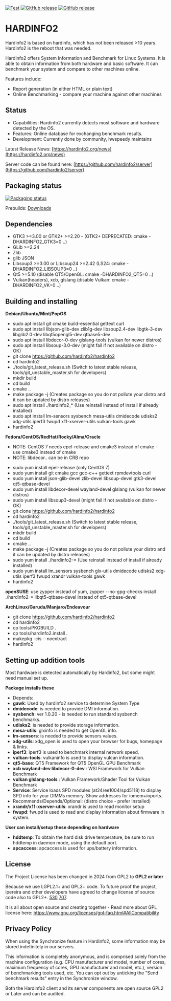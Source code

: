 [![Test](https://github.com/hardinfo2/hardinfo2/actions/workflows/test.yml/badge.svg)](https://github.com/hardinfo2/hardinfo2/actions/workflows/test.yml)
[![GitHub release](https://img.shields.io/github/v/release/hardinfo2/hardinfo2?display_name=release)](https://hardinfo2.org/github?latest_release)
[![GitHub release](https://img.shields.io/github/v/release/hardinfo2/hardinfo2?include_prereleases&label=PreRelease&color=blue&display_name=release)](https://hardinfo2.org/github?latest_prerelease)

HARDINFO2
=========

Hardinfo2 is based on hardinfo, which has not been released >10 years. Hardinfo2 is the reboot that was needed.

Hardinfo2 offers System Information and Benchmark for Linux Systems. It is able to
obtain information from both hardware and basic software. It can benchmark your system and compare
to other machines online.

Features include:
- Report generation (in either HTML or plain text)
- Online Benchmarking - compare your machine against other machines

Status
------
- Capabilities: Hardinfo2 currently detects most software and hardware detected by the OS.
- Features: Online database for exchanging benchmark results.
- Development: Currently done by community, hwspeedy maintains

Latest Release News: [https://hardinfo2.org/news](https://hardinfo2.org/news)

Server code can be found here: [https://github.com/hardinfo2/server](https://github.com/hardinfo2/server)

Packaging status
--------------
[![Packaging status](https://hardinfo2.org/repology.svg)](https://hardinfo2.org/repology.svg)

Prebuilds: [Downloads](https://hardinfo2.org/github?latest_prerelease)

Dependencies
------------
- GTK3 >=3.00 or GTK2+ >=2.20 - (GTK2+ DEPRECATED: cmake -DHARDINFO2_GTK3=0 ..)
- GLib >=2.24
- Zlib
- glib JSON
- Libsoup3 >=3.00 or Libsoup24 >=2.42 (LS24: cmake -DHARDINFO2_LIBSOUP3=0 ..)
- Qt5 >=5.10 (disable QT5/OpenGL: cmake -DHARDINFO2_QT5=0 ..)
- Vulkan(headers), xcb, glslang (disable Vulkan: cmake -DHARDINFO2_VK=0 ..)

Building and installing
-----------------------
**Debian/Ubuntu/Mint/PopOS**
- sudo apt install git cmake build-essential gettext curl
- sudo apt install libjson-glib-dev zlib1g-dev libsoup2.4-dev libgtk-3-dev libglib2.0-dev libqt5opengl5-dev qtbase5-dev
- sudo apt install libdecor-0-dev glslang-tools (vulkan for newer distros)
- sudo apt install libsoup-3.0-dev  (might fail if not available on distro - OK)
- git clone https://github.com/hardinfo2/hardinfo2
- cd hardinfo2
- ./tools/git_latest_release.sh (Switch to latest stable release, tools/git_unstable_master.sh for developers)
- mkdir build
- cd build
- cmake ..
- make package -j (Creates package so you do not pollute your distro and it can be updated by distro releases)
- sudo apt install ./hardinfo2_*  (Use reinstall instead of install if already installed)
- sudo apt install lm-sensors sysbench mesa-utils dmidecode udisks2 xdg-utils iperf3 fwupd x11-xserver-utils vulkan-tools gawk
- hardinfo2

**Fedora/CentOS/RedHat/Rocky/Alma/Oracle**
* NOTE: CentOS 7 needs epel-release and cmake3 instead of cmake - use cmake3 instead of cmake
* NOTE: libdecor.. can be in CRB repo
- sudo yum install epel-release  (only CentOS 7)
- sudo yum install git cmake gcc gcc-c++ gettext rpmdevtools curl
- sudo yum install json-glib-devel zlib-devel libsoup-devel gtk3-devel qt5-qtbase-devel
- sudo yum install libdecor-devel wayland-devel glslang (vulkan for newer distros)
- sudo yum install libsoup3-devel  (might fail if not available on distro - OK)
- git clone https://github.com/hardinfo2/hardinfo2
- cd hardinfo2
- ./tools/git_latest_release.sh (Switch to latest stable release, tools/git_unstable_master.sh for developers)
- mkdir build
- cd build
- cmake ..
- make package -j (Creates package so you do not pollute your distro and it can be updated by distro releases)
- sudo yum install ./hardinfo2-*  (Use reinstall instead of install if already installed)
- sudo yum install lm_sensors sysbench glx-utils dmidecode udisks2 xdg-utils iperf3 fwupd xrandr vulkan-tools gawk
- hardinfo2

**openSUSE**: use zypper instead of yum, zypper --no-gpg-checks install ./hardinfo2-*
libqt5-qtbase-devel instead of qt5-qtbase-devel

**ArchLinux/Garuda/Manjaro/Endeavour**
 - git clone https://github.com/hardinfo2/hardinfo2
 - cd hardinfo2
 - cp tools/PKGBUILD .
 - cp tools/hardinfo2.install .
 - makepkg -cis --noextract
 - hardinfo2

Setting up addition tools
---------------------------
Most hardware is detected automatically by Hardinfo2, but some might need manual set up.

**Package installs these**
- Depends:
- **gawk**: Used by hardinfo2 service to determine System Type
- **dmidecode**: is needed to provide DMI information.
- **sysbench**: ver 1.0.20 - is needed to run standard sysbench benchmarks.
- **udisks2**: is needed to provide storage information.
- **mesa-utils**: glxinfo is needed to get OpenGL info.
- **lm-sensors**: is needed to provide sensors values.
- **xdg-utils**: xdg_open is used to open your browser for bugs, homepage & links.
- **iperf3**: iperf3 is used to benchmark internal network speed.
- **vulkan-tools**: vulkaninfo is used to display vulcan information.
- **qt5-base**: QT5 Framework for QT5 OpenGL GPU Benchmark
- **xcb wayland-dev libdecor-0-dev** : WSI Framework for Vulkan Benchmark
- **vulkan glslang-tools** : Vulkan Framework/Shader Tool for Vulkan Benchmark
- **Service**: Service loads SPD modules (at24/ee1004/spd5118) to display SPD info for your DIMMs memory. Show addresses for iomem+ioports.
- Recommends/Depends/Optional: (distro choice - prefer installed)
- **xrandr/x11-xserver-utils**: xrandr is used to read monitor setup
- **fwupd**: fwupd is used to read and display information about firmware in system.

**User can install/setup these depending on hardware**
- **hddtemp**: To obtain the hard disk drive temperature, be sure to run hddtemp
in daemon mode, using the default port.
- **apcaccess**: apcaccess is used for ups/battery information.

License
------
The Project License has been changed in 2024 from GPL2 to **GPL2 or later**

Because we use LGPL2.1+ and GPL3+ code. To future proof the project, lpereira and other developers have agreed to change license of source code also to GPL2+. [530](https://github.com/hardinfo2/hardinfo2/blob/master/tools/LICENSES/github_com_lpereira_hardinfo_issues_530.pdf)  [707](https://github.com/hardinfo2/hardinfo2/blob/master/tools/LICENSES/github_com_lpereira_hardinfo_issues_707.pdf).

It is all about open source and creating together - Read more about GPL license here: https://www.gnu.org/licenses/gpl-faq.html#AllCompatibility

Privacy Policy
---------------
When using the Synchronize feature in Hardinfo2, some information may be stored indefinitely in our servers.

This information is completely anonymous, and is comprised solely from the machine configuration (e.g. CPU manufacturer and model, number of cores, maximum frequency of cores, GPU manufacturer and model, etc.), version of benchmarking tools used, etc. You can opt out by unticking the "Send benchmark results" entry in the Synchronize window.

Both the Hardinfo2 client and its server components are open source GPL2 or Later and can be audited.

